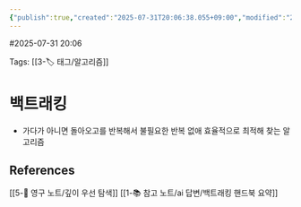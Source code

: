 ```yaml
---
{"publish":true,"created":"2025-07-31T20:06:38.055+09:00","modified":"2025-08-06T21:03:23.243+09:00","cssclasses":""}
---
```


#2025-07-31 20:06

Tags: [[3-🏷️ 태그/알고리즘]]

# 백트래킹
- 가다가 아니면 돌아오고를 반복해서 불필요한 반복 없애 효율적으로 최적해 찾는 알고리즘


## References
 [[5-💎 영구 노트/깊이 우선 탐색]]
 [[1-📚 참고 노트/ai 답변/백트래킹 핸드북 요약]]